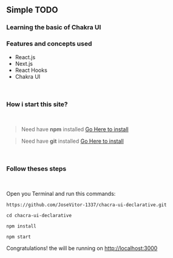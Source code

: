 ## Simple TODO

### Learning the basic of Chakra UI

### Features and concepts used

- React.js
- Next.js
- React Hooks
- Chakra UI

<br />

### How i start this site?

<br />

> Need have **npm** installed [Go Here to install](https://nodejs.org/en/)

> Need have **git** installed [Go Here to install](https://git-scm.com/downloads)

<br />

### Follow theses steps

<br />

Open you Terminal and run this commands:

```
https://github.com/JoseVitor-1337/chacra-ui-declarative.git

cd chacra-ui-declarative

npm install 

npm start
```

Congratulations! the will be running on [http://localhost:3000](http://localhost:3000)
